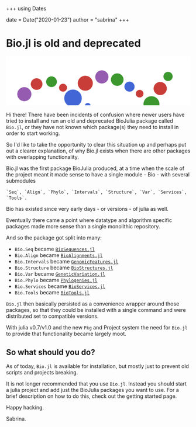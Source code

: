 +++
using Dates

date = Date("2020-01-23")
author = "sabrina"
+++

# Bio.jl is old and deprecated

![biojulia logo](/assets/biojulia-logo1.png)

Hi there! There have been incidents of confusion where newer users have tried to install and run an old and deprecated BioJulia package called `Bio.jl`, or they have not known which package(s) they need to install in order to start working.

So I'd like to take the opportunity to clear this situation up and perhaps put out a clearer explanation, of why Bio.jl exists when there are other packages with overlapping functionality.

Bio.jl was the first package BioJulia produced, at a time when the scale of the project meant it made sense to have a single module - Bio - with several submodules

    `Seq`, `Align`, `Phylo`, `Intervals`, `Structure`, `Var`, `Services`, `Tools`.

Bio has existed since very early days - or versions - of julia as well.

Eventually there came a point where datatype and algorithm specific packages made more sense than a single monolithic repository.

And so the package got split into many:

- `Bio.Seq` became [`BioSequences.jl`](https://github.com/BioJulia/BioSequences.jl/)
- `Bio.Align` became [`BioAlignments.jl`](https://github.com/BioJulia/BioAlignments.jl/)
- `Bio.Intervals` became [`GenomicFeatures.jl`](https://github.com/BioJulia/GenomicFeatures.jl/)
- `Bio.Structure` became [`BioStructures.jl`](https://github.com/BioJulia/BioStructures.jl/)
- `Bio.Var` became [`GeneticVariation.jl`](https://github.com/BioJulia/GeneticVariation.jl/)
- `Bio.Phylo` became [`Phylogenies.jl`](https://github.com/BioJulia/Phylogenies.jl/)
- `Bio.Services` became [`BioServices.jl`](https://github.com/BioJulia/BioServices.jl/)
- `Bio.Tools` became [`BioTools.jl`](https://github.com/BioJulia/BioTools.jl/)

`Bio.jl` then basically persisted as a convenience wrapper around those packages, so that they could be installed with a single command and were distributed set to compatible versions.

With julia v0.7/v1.0 and the new `Pkg` and Project system the need for `Bio.jl` to provide that functionality became largely moot.

## So what should you do?

As of today, `Bio.jl` is available for installation, but mostly just to prevent old scripts and projects breaking.

It is not longer recommended that you use `Bio.jl`. Instead you should start a julia project and add just the BioJulia packages you want to use. For a brief description on how to do this, check out the getting started page.

Happy hacking.

Sabrina.
